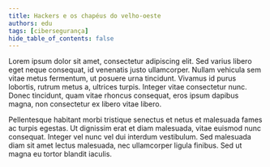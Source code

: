 ```yaml
---
title: Hackers e os chapéus do velho-oeste
authors: edu
tags: [cibersegurança]
hide_table_of_contents: false
---
```


Lorem ipsum dolor sit amet, consectetur adipiscing elit. Sed varius libero eget neque consequat, id venenatis justo ullamcorper. Nullam vehicula sem vitae metus fermentum, ut posuere urna tincidunt. Vivamus id purus lobortis, rutrum metus a, ultrices turpis. Integer vitae consectetur nunc. Donec tincidunt, quam vitae rhoncus consequat, eros ipsum dapibus magna, non consectetur ex libero vitae libero.

<!-- truncate -->

Pellentesque habitant morbi tristique senectus et netus et malesuada fames ac turpis egestas. Ut dignissim erat et diam malesuada, vitae euismod nunc consequat. Integer vel nunc vel dui interdum vestibulum. Sed malesuada diam sit amet lectus malesuada, nec ullamcorper ligula finibus. Sed ut magna eu tortor blandit iaculis.

